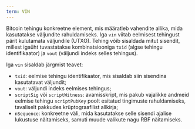 ```yaml
---
term: VIN
---
```


Bitcoin tehingu konkreetne element, mis määratleb vahendite allika, mida kasutatakse väljundite rahuldamiseks. Iga `vin` viitab eelmisest tehingust pärit kulutamata väljundile (UTXO). Tehing võib sisaldada mitut sisendit, millest igaüht tuvastatakse kombinatsiooniga `txid` (algse tehingu identifikaator) ja `vout` (väljundi indeks selles tehingus).

Iga `vin` sisaldab järgmist teavet:
* `txid`: eelmise tehingu identifikaator, mis sisaldab siin sisendina kasutatavat väljundit;
* `vout`: väljundi indeks eelmises tehingus;
* `scriptSig` või `scriptWitness`: avamisskript, mis pakub vajalikke andmeid eelmise tehingu `scriptPubKey` poolt esitatud tingimuste rahuldamiseks, tavaliselt pakkudes krüptograafilist allkirja;
* `nSequence`: konkreetne väli, mida kasutatakse selle sisendi ajalise lukustuse näitamiseks, samuti muude valikute nagu RBF näitamiseks.
